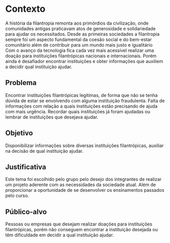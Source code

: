 # Contexto

A história da filantropia remonta aos primórdios da civilização, onde comunidades antigas praticavam atos de generosidade e solidariedade para ajudar os necessitados. Desde as primeiras sociedades a filantropia sempre foi um aspecto fundamental da coesão social e do bem-estar comunitário além de contribuir para um mundo mais justo e igualitário  
Com o avanço da tecnologia fica cada vez mais acessível realizar uma doação para instituições filantrópicas nacionais e internacionais. Porém ainda é desafiador encontrar instituições e obter informações que auxiliem a decidir qual instituição ajudar.
## Problema
Encontrar instituições filantrópicas legitimas, de forma que não se tenha dúvida de estar se envolvendo com alguma instituição fraudulenta. Falta de informações com relação a quais instituições estão precisando de ajuda com mais urgência. Recordar quais instituições já foram ajudadas ou lembrar de instituições que desejava ajudar. 
## Objetivo
Disponibilizar informações sobre diversas instituições filantrópicas, auxiliar na decisão de qual instituição ajudar.
## Justificativa 
Este tema foi escolhido pelo grupo pelo desejo dos integrantes de realizar um projeto aderente com as necessidades da sociedade atual. Além de proporcionar a oportunidade de se desenvolver os ensinamentos passados pelo curso.
## Público-alvo
Pessoas ou empresas que desejam realizar doações para instituições filantrópicas, porém não conseguem encontrar a instituição desejada ou têm dificuldade em decidir a qual instituição ajudar.
